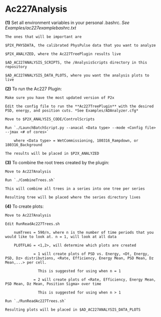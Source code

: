 # Ac227Analysis

**(1)** Set all environment variables in your personal .bashrc. *See Examples/ac227examplebashrc.txt* 

	The ones that will be important are 

	$P2X_PHYSDATA, the calibrated PhysPulse data that you want to analyze

	$P2X_ANALYZED, where the Ac227TreePlugin results live

	$AD_AC227ANALYSIS_SCRIPTS, the /AnalysisScripts directory in this repository   

	$AD_AC227ANALYSIS_DATA_PLOTS, where you want the analysis plots to live

**(2)** To run the Ac227 Plugin:

	Make sure you have the most updated version of P2x

	Edit the config file to run the **Ac227TreePlugin** with the desired PSD, energy, and position cuts. *See Examples/ADAnalyzer.cfg*

	Move to $P2X_ANALYSIS_CODE/ControlScripts

	Run `./LaunchBatchScript.py --anacal <Data type> --mode <Config file> --jmax <# of cores>`

		where <Data type> = WetCommissioning, 180316_Rampdown, or 180316_Background	

	The results will be placed in $P2X_ANALYZED 

**(3)** To combine the root trees created by the plugin:

	Move to Ac227Analysis

	Run `./CombineTrees.sh`

	This will combine all trees in a series into one tree per series 

	Resulting tree will be placed where the series directory lives

**(4)** To create plots:

	Move to Ac227Analysis

	Edit RunReadAc227Trees.sh 

		numTrees = 590/n, where n is the number of time periods that you would like to look at. n = 1, will look at all data 

		PLOTFLAG = <1,2>, will determine which plots are created

			     = 1 will create plots of PSD vs. Energy, <Dt, Energy, PSD, Dz> distributions, <Rate, Efficiency, Energy Mean, PSD Mean, Dz Mean,...> per cell. 

				   This is suggested for using when n = 1

				 = 2 will create plots of <Rate, Efficiency, Energy Mean, PSD Mean, Dz Mean, Position Sigma> over time 

				   This is suggested for using when n > 1

	Run `./RunReadAc227Trees.sh`

	Resulting plots will be placed in $AD_AC227ANALYSIS_DATA_PLOTS	

